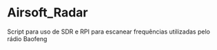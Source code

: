 # Airsoft_Radar
Script para uso de SDR e RPI para escanear frequências utilizadas pelo rádio Baofeng
